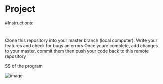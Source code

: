 # Project

#Instructions:
#
Clone this repository into your master branch (local computer). 
Write your features and check for bugs an errors
Once youre complete, add changes to your master, commit them then push your code back to this remote repository 


SS of the program

![image](https://user-images.githubusercontent.com/118675709/206655229-eddf6027-c027-4211-9bc0-616a09598754.png)
